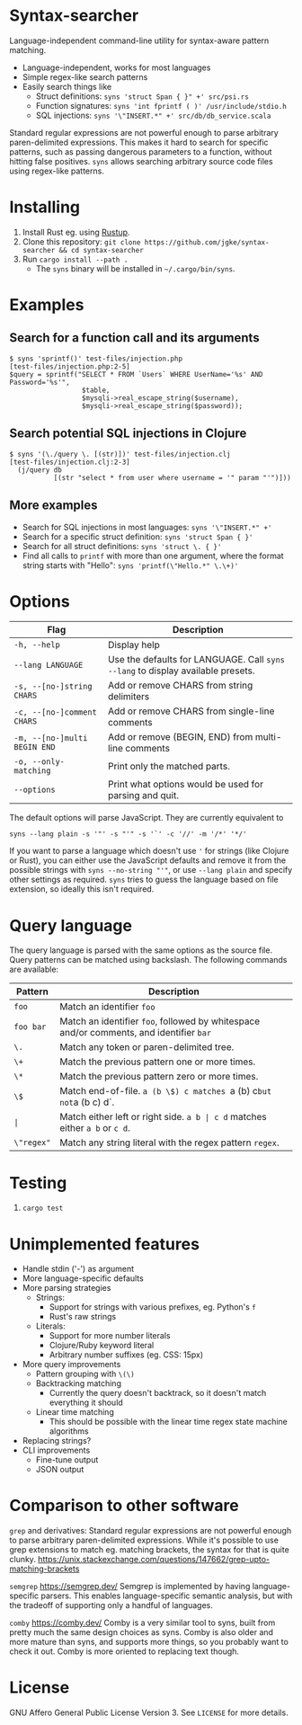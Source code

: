 Syntax-searcher
===============

Language-independent command-line utility for syntax-aware pattern matching.

- Language-independent, works for most languages
- Simple regex-like search patterns
- Easily search things like
    - Struct definitions: `syns 'struct Span { }" +' src/psi.rs`
    - Function signatures: `syns 'int fprintf ( )' /usr/include/stdio.h`
    - SQL injections: `syns '\"INSERT.*" +' src/db/db_service.scala`

Standard regular expressions are not powerful enough to parse arbitrary
paren-delimited expressions. This makes it hard to search for specific
patterns, such as passing dangerous parameters to a function, without hitting
false positives. `syns` allows searching arbitrary source code files using
regex-like patterns.

Installing
==========

1) Install Rust eg. using [Rustup](https://rustup.rs/).
2) Clone this repository: `git clone https://github.com/jgke/syntax-searcher && cd syntax-searcher`
3) Run `cargo install --path .`
    - The `syns` binary will be installed in `~/.cargo/bin/syns`.

Examples
========

Search for a function call and its arguments
--------------------------------------------
```
$ syns 'sprintf()' test-files/injection.php
[test-files/injection.php:2-5]
$query = sprintf("SELECT * FROM `Users` WHERE UserName='%s' AND Password='%s'",
                  $table,
                  $mysqli->real_escape_string($username),
                  $mysqli->real_escape_string($password));
```

Search potential SQL injections in Clojure
------------------------------------------
```
$ syns '(\./query \. [(str)])' test-files/injection.clj
[test-files/injection.clj:2-3]
  (j/query db
           [(str "select * from user where username = '" param "'")]))
```

More examples
-------------
- Search for SQL injections in most languages: `syns '\"INSERT.*" +'`
- Search for a specific struct definition: `syns 'struct Span { }'`
- Search for all struct definitions: `syns 'struct \. { }'`
- Find all calls to `printf` with more than one argument, where the format string starts with "Hello": `syns 'printf(\"Hello.*" \.\+)'`

Options
=======
| Flag | Description |
| --- | --- |
| `-h, --help` | Display help |
| `--lang LANGUAGE` | Use the defaults for LANGUAGE. Call `syns --lang` to display available presets. |
| `-s, --[no-]string CHARS` | Add or remove CHARS from string delimiters |
| `-c, --[no-]comment CHARS` | Add or remove CHARS from single-line comments |
| `-m, --[no-]multi BEGIN END` | Add or remove (BEGIN, END) from multi-line comments |
| `-o, --only-matching` | Print only the matched parts. |
| `--options` | Print what options would be used for parsing and quit. |

The default options will parse JavaScript. They are currently equivalent to
```
syns --lang plain -s '"' -s "'" -s '`' -c '//' -m '/*' '*/'
```

If you want to parse a language which doesn't use `'` for strings (like Clojure
or Rust), you can either use the JavaScript defaults and remove it from the
possible strings with `syns --no-string "'"`, or use `--lang plain` and specify
other settings as required. `syns` tries to guess the language based on file
extension, so ideally this isn't required.

Query language
==============

The query language is parsed with the same options as the source file. Query patterns
can be matched using backslash. The following commands are available:

| Pattern | Description |
| --- | --- |
| `foo` | Match an identifier `foo` |
| `foo bar` | Match an identifier `foo`, followed by whitespace and/or comments, and identifier `bar` |
| `\.` | Match any token or paren-delimited tree. |
| `\+` | Match the previous pattern one or more times. |
| `\*` | Match the previous pattern zero or more times. |
| `\$` | Match end-of-file. `a (b \$) c matches `a (b) c` but not `a (b c) d`. |
| `\|` | Match either left or right side. `a b \| c d` matches either `a b` or `c d`. |
| `\"regex"` | Match any string literal with the regex pattern `regex`. |

Testing
=======

1) `cargo test`

Unimplemented features
======================

- Handle stdin ('-') as argument
- More language-specific defaults
- More parsing strategies
    - Strings:
        - Support for strings with various prefixes, eg. Python's `f`
        - Rust's raw strings
    - Literals:
        - Support for more number literals
        - Clojure/Ruby keyword literal
        - Arbitrary number suffixes (eg. CSS: 15px)
- More query improvements
    - Pattern grouping with `\(\)`
    - Backtracking matching
        - Currently the query doesn't backtrack, so it doesn't match everything it should
    - Linear time matching
        - This should be possible with the linear time regex state machine algorithms
- Replacing strings?
- CLI improvements
    - Fine-tune output
    - JSON output

Comparison to other software
============================

`grep` and derivatives: Standard regular expressions are not powerful enough to
parse arbitrary paren-delimited expressions. While it's possible to use grep
extensions to match eg. matching brackets, the syntax for that is quite clunky.
https://unix.stackexchange.com/questions/147662/grep-upto-matching-brackets

`semgrep` https://semgrep.dev/ Semgrep is implemented by having
language-specific parsers. This enables language-specific semantic analysis,
but with the tradeoff of supporting only a handful of languages.

`comby` https://comby.dev/ Comby is a very similar tool to syns, built from
pretty much the same design choices as syns. Comby is also older and more
mature than syns, and supports more things, so you probably want to check it
out. Comby is more oriented to replacing text though.

License
=======

GNU Affero General Public License Version 3. See `LICENSE` for more details.
